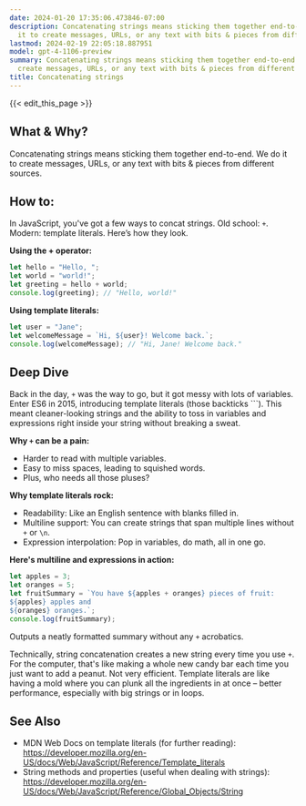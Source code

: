 ```yaml
---
date: 2024-01-20 17:35:06.473846-07:00
description: Concatenating strings means sticking them together end-to-end. We do
  it to create messages, URLs, or any text with bits & pieces from different sources.
lastmod: 2024-02-19 22:05:18.887951
model: gpt-4-1106-preview
summary: Concatenating strings means sticking them together end-to-end. We do it to
  create messages, URLs, or any text with bits & pieces from different sources.
title: Concatenating strings
---
```


{{< edit_this_page >}}

## What & Why?
Concatenating strings means sticking them together end-to-end. We do it to create messages, URLs, or any text with bits & pieces from different sources.

## How to:
In JavaScript, you've got a few ways to concat strings. Old school: `+`. Modern: template literals. Here’s how they look.

**Using the + operator:**
```javascript
let hello = "Hello, ";
let world = "world!";
let greeting = hello + world; 
console.log(greeting); // "Hello, world!"
```

**Using template literals:**
```javascript
let user = "Jane";
let welcomeMessage = `Hi, ${user}! Welcome back.`;
console.log(welcomeMessage); // "Hi, Jane! Welcome back."
```

## Deep Dive
Back in the day, `+` was the way to go, but it got messy with lots of variables. Enter ES6 in 2015, introducing template literals (those backticks `\``). This meant cleaner-looking strings and the ability to toss in variables and expressions right inside your string without breaking a sweat.

**Why `+` can be a pain:**
- Harder to read with multiple variables.
- Easy to miss spaces, leading to squished words.
- Plus, who needs all those pluses?

**Why template literals rock:**
- Readability: Like an English sentence with blanks filled in.
- Multiline support: You can create strings that span multiple lines without `+` or `\n`.
- Expression interpolation: Pop in variables, do math, all in one go.

**Here's multiline and expressions in action:**
```javascript
let apples = 3;
let oranges = 5;
let fruitSummary = `You have ${apples + oranges} pieces of fruit: 
${apples} apples and 
${oranges} oranges.`;
console.log(fruitSummary);
```
Outputs a neatly formatted summary without any `+` acrobatics.

Technically, string concatenation creates a new string every time you use `+`. For the computer, that's like making a whole new candy bar each time you just want to add a peanut. Not very efficient. Template literals are like having a mold where you can plunk all the ingredients in at once – better performance, especially with big strings or in loops.

## See Also
- MDN Web Docs on template literals (for further reading): https://developer.mozilla.org/en-US/docs/Web/JavaScript/Reference/Template_literals
- String methods and properties (useful when dealing with strings): https://developer.mozilla.org/en-US/docs/Web/JavaScript/Reference/Global_Objects/String
